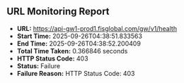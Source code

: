 ## URL Monitoring Report

- **URL:** https://api-gw1-prod1.fisglobal.com/gw/v1/health
- **Start Time:** 2025-09-26T04:38:51.833563
- **End Time:** 2025-09-26T04:38:52.200409
- **Total Time Taken:** 0.366846 seconds
- **HTTP Status Code:** 403
- **Status:** Failure
- **Failure Reason:** HTTP Status Code: 403
